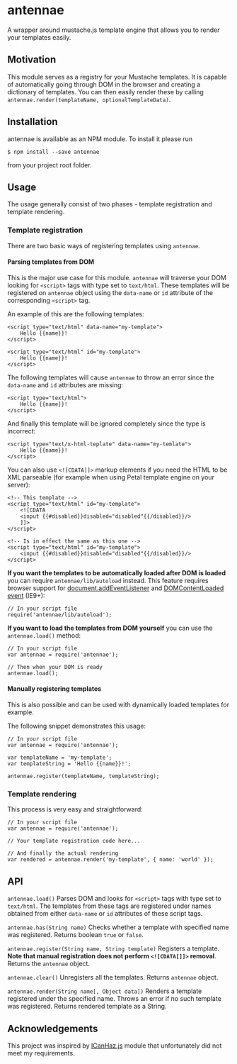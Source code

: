 # antennae
A wrapper around mustache.js template engine that allows you to render your templates easily.

## Motivation

This module serves as a registry for your Mustache templates. It is capable of automatically going through DOM in the browser
and creating a dictionary of templates. You can then easily render these by calling `antennae.render(templateName, optionalTemplateData)`.

## Installation

antennae is available as an NPM module. To install it please run

    $ npm install --save antennae

from your project root folder.

## Usage

The usage generally consist of two phases - template registration and template rendering.

### Template registration

There are two basic ways of registering templates using `antennae`.

#### Parsing templates from DOM

This is the major use case for this module. `antennae` will traverse your DOM looking for `<script>` tags with type set to `text/html`. These templates will be registered on `antennae` object using the `data-name` or `id` attribute of the corresponding `<script>` tag.

An example of this are the following templates:

    <script type="text/html" data-name="my-template">
        Hello {{name}}!
    </script>

    <script type="text/html" id="my-template">
        Hello {{name}}!
    </script>

The following templates will cause `antennae` to throw an error since the `data-name` and `id` attributes are missing:

    <script type="text/html">
        Hello {{name}}!
    </script>

And finally this template will be ignored completely since the type is incorrect:

    <script type="text/x-html-teplate" data-name="my-temlate">
        Hello {{name}}!
    </script>

You can also use `<![CDATA]]>` markup elements if you need the HTML to be XML parseable (for example when using Petal template engine on your server):

    <!-- This template -->
    <script type="text/html" id="my-template">
        <![CDATA
        <input {{#disabled}}disabled="disabled"{{/disabled}}/>
        ]]>
    </script>

    <!-- Is in effect the same as this one -->
    <script type="text/html" id="my-template">
        <input {{#disabled}}disabled="disabled"{{/disabled}}/>
    </script>

**If you want the templates to be automatically loaded after DOM is loaded** you can require `antennae/lib/autoload` instead. This feature requires browser support for [document.addEventListener](https://developer.mozilla.org/en-US/docs/Web/API/EventTarget/addEventListener) and [DOMContentLoaded event](https://developer.mozilla.org/en-US/docs/Web/Events/DOMContentLoaded) (IE9+):

    // In your script file
    require('antennae/lib/autoload');

**If you want to load the templates from DOM yourself** you can use the `antennae.load()` method:

    // In your script file
    var antennae = require('antennae');

    // Then when your DOM is ready
    antennae.load();

#### Manually registering templates

This is also possible and can be used with dynamically loaded templates for example.

The following snippet demonstrates this usage:

    // In your script file
    var antennae = require('antennae');

    var templateName = 'my-template';
    var templateString = 'Hello {{name}}!';

    antennae.register(templateName, templateString);

### Template rendering

This process is very easy and straightforward:

    // In your script file
    var antennae = require('antennae');

    // Your template registration code here...

    // And finally the actual rendering
    var rendered = antennae.render('my-template', { name: 'world' });

## API

`antennae.load()` Parses DOM and looks for `<script>` tags with type set to `text/html`. The templates from these tags are registered under names obtained from either `data-name` or `id` attributes of these script tags.

`antennae.has(String name)` Checks whether a template with specified name was registered. Returns boolean `true` or `false`.

`antennae.register(String name, String template)` Registers a template. **Note that manual registration does not perform `<![CDATA[]]>` removal**. Returns the `antennae` object.

`antennae.clear()` Unregisters all the templates. Returns `antennae` object.

`antennae.render(String name[, Object data])` Renders a template registered under the specified name. Throws an error if no such template was registered. Returns rendered template as a String.

## Acknowledgements

This project was inspired by [ICanHaz.js](https://github.com/HenrikJoreteg/ICanHaz.js) module that unfortunately did not meet my requirements.

